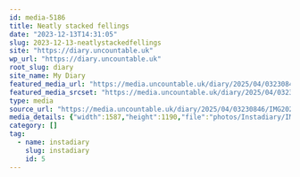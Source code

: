 ```yaml
---
id: media-5186
title: Neatly stacked fellings
date: "2023-12-13T14:31:05"
slug: 2023-12-13-neatlystackedfellings
site: "https://diary.uncountable.uk"
wp_url: "https://diary.uncountable.uk"
root_slug: diary
site_name: My Diary
featured_media_url: "https://media.uncountable.uk/diary/2025/04/03230846/IMG20231213143105.webp"
featured_media_srcset: "https://media.uncountable.uk/diary/2025/04/03230846/IMG20231213143105-300x225.webp 300w, https://media.uncountable.uk/diary/2025/04/03230846/IMG20231213143105-1024x768.webp 1024w, https://media.uncountable.uk/diary/2025/04/03230846/IMG20231213143105-150x150.webp 150w, https://media.uncountable.uk/diary/2025/04/03230846/IMG20231213143105-640x480.webp 640w, https://media.uncountable.uk/diary/2025/04/03230846/IMG20231213143105.webp 1587w"
type: media
source_url: "https://media.uncountable.uk/diary/2025/04/03230846/IMG20231213143105.webp"
media_details: {"width":1587,"height":1190,"file":"photos/Instadiary/IMG20231213143105.webp","filesize":134552,"sizes":{"medium":{"file":"IMG20231213143105-300x225.webp","width":300,"height":225,"filesize":31332,"mime_type":"image/webp","source_url":"https://media.uncountable.uk/diary/2025/04/03230846/IMG20231213143105-300x225.webp"},"large":{"file":"IMG20231213143105-1024x768.webp","width":1024,"height":768,"filesize":246158,"mime_type":"image/webp","source_url":"https://media.uncountable.uk/diary/2025/04/03230846/IMG20231213143105-1024x768.webp"},"thumbnail":{"file":"IMG20231213143105-150x150.webp","width":150,"height":150,"filesize":11118,"mime_type":"image/webp","source_url":"https://media.uncountable.uk/diary/2025/04/03230846/IMG20231213143105-150x150.webp"},"mobwidth":{"file":"IMG20231213143105-640x480.webp","width":640,"height":480,"filesize":121552,"mime_type":"image/webp","source_url":"https://media.uncountable.uk/diary/2025/04/03230846/IMG20231213143105-640x480.webp"},"full":{"file":"IMG20231213143105.webp","width":1587,"height":1190,"mime_type":"image/webp","source_url":"https://media.uncountable.uk/diary/2025/04/03230846/IMG20231213143105.webp"}},"image_meta":{"aperture":"0","credit":"","camera":"","caption":"","created_timestamp":"0","copyright":"","focal_length":"0","iso":"0","shutter_speed":"0","title":"","orientation":"0","keywords":[]}}
category: []
tag:
  - name: instadiary
    slug: instadiary
    id: 5
---
```


